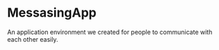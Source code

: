 # MessasingApp
 An application environment we created for people to communicate with each other easily.
